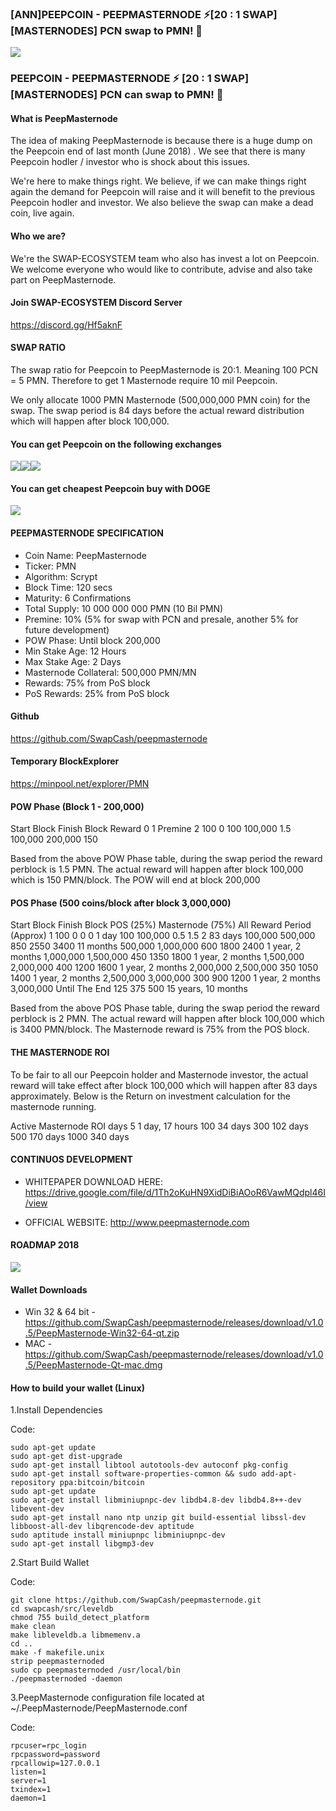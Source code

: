 ### [ANN]PEEPCOIN - PEEPMASTERNODE ⚡️[20 : 1 SWAP][MASTERNODES] PCN swap to PMN! 🚀 

![](https://ip.bitcointalk.org/?u=https%3A%2F%2Fi.imgur.com%2FYpLf3rr.png&t=592&c=W7l5F6u_PefH7g)

### PEEPCOIN - PEEPMASTERNODE ⚡️ [20 : 1 SWAP][MASTERNODES] PCN can swap to PMN! 🚀



#### What is PeepMasternode
The idea of making PeepMasternode is because there is a huge dump on the Peepcoin end of last month (June 2018) . We see that there is many Peepcoin hodler / investor who is shock about this issues. 

We're here to make things right. We believe, if we can make things right again the demand for Peepcoin will raise and it will benefit to the previous Peepcoin hodler and investor. We also believe the swap can make a dead coin, live again.


#### Who we are?
We're the SWAP-ECOSYSTEM team who also has invest a lot on Peepcoin. We welcome everyone who would like to contribute, advise and also take part on PeepMasternode. 

#### Join SWAP-ECOSYSTEM Discord Server
https://discord.gg/Hf5aknF


#### SWAP RATIO
The swap ratio for Peepcoin to PeepMasternode is 20:1. Meaning 100 PCN = 5 PMN. Therefore to get 1 Masternode require 10 mil Peepcoin.

We only allocate 1000 PMN Masternode (500,000,000 PMN coin) for the swap. The swap period is 84 days before the actual reward distribution which will happen after block 100,000.


#### You can get Peepcoin on the following exchanges

![](https://ip.bitcointalk.org/?u=https%3A%2F%2Fi.imgur.com%2FhK6yJF5.png&t=592&c=DEUFYOxwTig09w)![](https://ip.bitcointalk.org/?u=https%3A%2F%2Fi.imgur.com%2Fz8JLbpg.jpg&t=592&c=6mcHWiU6-3o58Q)![](https://ip.bitcointalk.org/?u=https%3A%2F%2Fi.imgur.com%2Fav3qQbt.png&t=592&c=ybpHWVXOI1DOPA)



#### You can get cheapest Peepcoin buy with DOGE

![](https://ip.bitcointalk.org/?u=https%3A%2F%2Fi.imgur.com%2F4j1GsUu.png&t=592&c=bsQOF6cvmxBGFA)

#### PEEPMASTERNODE SPECIFICATION

- Coin Name: PeepMasternode
- Ticker: PMN
- Algorithm: Scrypt 
- Block Time: 120 secs 
- Maturity: 6 Confirmations 
- Total Supply: 10 000 000 000 PMN (10 Bil PMN)
- Premine: 10% (5% for swap with PCN and presale, another 5% for future development)
- POW Phase: Until block 200,000 
- Min Stake Age: 12 Hours 
- Max Stake Age: 2 Days 
- Masternode Collateral: 500,000 PMN/MN 
- Rewards: 75% from PoS block
- PoS Rewards: 25% from PoS block


#### Github

https://github.com/SwapCash/peepmasternode


#### Temporary BlockExplorer

https://minpool.net/explorer/PMN


#### POW Phase (Block 1 - 200,000)


Start Block Finish Block  Reward 
0             1           Premine 
2            100          0 
100        100,000       1.5 
100,000    200,000       150 


Based from the above POW Phase table, during the swap period the reward perblock is 1.5 PMN. The actual reward will happen after block 100,000 which is 150 PMN/block. The POW will end at block 200,000 


#### POS Phase (500 coins/block after block 3,000,000)



Start Block  Finish Block   POS (25%) Masternode (75%)   All Reward  Period (Approx) 
1             100              0        0                     0            1 day 
100          100,000          0.5      1.5                    2           83 days 
100,000      500,000          850      2550                   3400        11 months 
500,000      1,000,000        600      1800                   2400        1 year, 2 months 
1,000,000    1,500,000        450      1350                   1800        1 year, 2 months 
1,500,000    2,000,000        400      1200                   1600        1 year, 2 months 
2,000,000    2,500,000        350      1050                   1400        1 year, 2 months 
2,500,000    3,000,000        300      900                    1200        1 year, 2 months 
3,000,000    Until The End    125      375                    500         15 years, 10 months 


Based from the above POS Phase table, during the swap period the reward perblock is 2 PMN. The actual reward will happen after block 100,000 which is 3400 PMN/block. The Masternode reward is 75% from the POS block.

#### THE MASTERNODE ROI


To be fair to all our Peepcoin holder and Masternode investor, the actual reward will take effect after block 100,000 which will happen after 83 days approximately. Below is the Return on investment calculation for the masternode running.


Active Masternode     ROI days 
5                     1 day, 17 hours 
100                   34 days 
300                   102 days 
500                   170 days 
1000                  340 days 


#### CONTINUOS DEVELOPMENT


- WHITEPAPER DOWNLOAD HERE:
https://drive.google.com/file/d/1Th2oKuHN9XidDiBiAOoR6VawMQdpl46I/view


- OFFICIAL WEBSITE:
http://www.peepmasternode.com


#### ROADMAP 2018

![](https://ip.bitcointalk.org/?u=https%3A%2F%2Fi.imgur.com%2Fn3AuX9M.jpg&t=592&c=peDQfIwflxl_VA)


#### Wallet Downloads

- Win 32 & 64 bit - https://github.com/SwapCash/peepmasternode/releases/download/v1.0.5/PeepMasternode-Win32-64-qt.zip
- MAC - https://github.com/SwapCash/peepmasternode/releases/download/v1.0.5/PeepMasternode-Qt-mac.dmg


#### How to build your wallet (Linux)

1.Install Dependencies 

Code:

    sudo apt-get update
    sudo apt-get dist-upgrade
    sudo apt-get install libtool autotools-dev autoconf pkg-config 
    sudo apt-get install software-properties-common && sudo add-apt-repository ppa:bitcoin/bitcoin 
    sudo apt-get update 
    sudo apt-get install libminiupnpc-dev libdb4.8-dev libdb4.8++-dev libevent-dev
    sudo apt-get install nano ntp unzip git build-essential libssl-dev libboost-all-dev libqrencode-dev aptitude
    sudo aptitude install miniupnpc libminiupnpc-dev
    sudo apt-get install libgmp3-dev


2.Start Build Wallet

Code:

    git clone https://github.com/SwapCash/peepmasternode.git
    cd swapcash/src/leveldb
    chmod 755 build_detect_platform
    make clean
    make libleveldb.a libmemenv.a
    cd ..
    make -f makefile.unix
    strip peepmasternoded
    sudo cp peepmasternoded /usr/local/bin
    ./peepmasternoded -daemon


3.PeepMasternode configuration file located at ~/.PeepMasternode/PeepMasternode.conf
 
Code:

    rpcuser=rpc_login
    rpcpassword=password
    rpcallowip=127.0.0.1
    listen=1
    server=1
    txindex=1
    daemon=1

